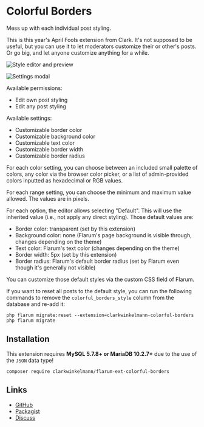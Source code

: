 # Colorful Borders

Mess up with each individual post styling.

This is this year's April Fools extension from Clark.
It's not supposed to be useful, but you can use it to let moderators customize their or other's posts.
Or go big, and let anyone customize anything for a while.

![Style editor and preview](https://i.imgur.com/HGgfrOZ.png)

![Settings modal](https://i.imgur.com/1aWCszy.png)

Available permissions:

- Edit own post styling
- Edit any post styling

Available settings:

- Customizable border color
- Customizable background color
- Customizable text color
- Customizable border width
- Customizable border radius

For each color setting, you can choose between an included small palette of colors, any color via the browser color picker, or a list of admin-provided colors inputted as hexadecimal or RGB values.

For each range setting, you can choose the minimum and maximum value allowed.
The values are in pixels.

For each option, the editor allows selecting "Default".
This will use the inherited value (i.e., not apply any direct styling).
Those default values are:

- Border color: transparent (set by this extension)
- Background color: none (Flarum's page background is visible through, changes depending on the theme)
- Text color: Flarum's text color (changes depending on the theme)
- Border width: 5px (set by this extension)
- Border radius: Flarum's default border radius (set by Flarum even though it's generally not visible)

You can customize those default styles via the custom CSS field of Flarum.

If you want to reset all posts to the default style, you can run the following commands to remove the `colorful_borders_style` column from the database and re-add it:

    php flarum migrate:reset --extension=clarkwinkelmann-colorful-borders
    php flarum migrate

## Installation

This extension requires **MySQL 5.7.8+ or MariaDB 10.2.7+** due to the use of the `JSON` data type!

    composer require clarkwinkelmann/flarum-ext-colorful-borders

## Links

- [GitHub](https://github.com/clarkwinkelmann/flarum-ext-colorful-borders)
- [Packagist](https://packagist.org/packages/clarkwinkelmann/flarum-ext-colorful-borders)
- [Discuss](https://discuss.flarum.org/d/23303)
